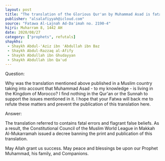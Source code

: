 ```yaml
---
layout: post
title: "The translation of the Glorious Qur'an by Muhammad Asad is fatal error"
publisher: "alsalafiyyah@icloud.com"
source: "Fatawa Al-Lajnah Ad-Da'imah no. 2190-4"
hijri: Muharram 8, 1442 AH
date: 2020/08/27
category: ["prophets", refutals]
shaykhs: 
 - Shaykh Abdul-'Aziz ibn 'Abdullah ibn Baz
 - Shaykh Abdul-Razzaq al-Afify
 - Shaykh Abdullah ibn Ghudayyan
 - Shaykh Abdullah ibn Qa'ud
---
```


Question: 

Why was the translation mentioned above published in a Muslim country taking into account that Muhammad Asad - to my knowledge - is living in the Kingdom of Morocco? I find nothing in the Qur'an or the Sunnah to support the issues mentioned in it. I hope that your Fatwa will back me to refute these matters and prevent the publication of this translation here.

Answer:

The translation referred to contains fatal errors and flagrant false beliefs. As a result, the Constitutional Council of the Muslim World League in Makkah Al-Mukarramah issued a decree banning the print and publication of this translation.

May Allah grant us success. May peace and blessings be upon our Prophet Muhammad, his family, and Companions.
